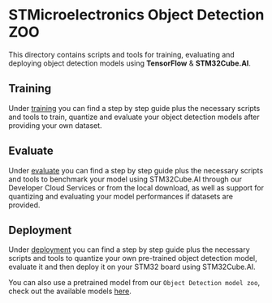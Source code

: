 # STMicroelectronics Object Detection ZOO

This directory contains scripts and tools for training, evaluating and deploying object detection models using **TensorFlow** & **STM32Cube.AI**.

## Training
Under [training](training/README.md) you can find a step by step guide plus the necessary scripts and tools to train, quantize and evaluate your object detection models after providing your own dataset.

## Evaluate
Under [evaluate](evaluate/README.md) you can find a step by step guide plus the necessary scripts and tools to benchmark your model using STM32Cube.AI through our Developer Cloud Services or from the local download, as well as support for quantizing and evaluating your model performances if datasets are provided.

## Deployment
Under [deployment](deployment/README.md) you can find a step by step guide plus the necessary scripts and tools to quantize your own pre-trained object detection model, evaluate it and then deploy it on your STM32 board using STM32Cube.AI.

You can also use a pretrained model from our `Object Detection model zoo`, check out the available models [here](../models/README.md).